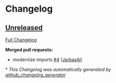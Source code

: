 # Changelog

## [Unreleased](https://github.com/OpenVoiceOS/skill-ovos-spelling/tree/HEAD)

[Full Changelog](https://github.com/OpenVoiceOS/skill-ovos-spelling/compare/V0.1.0...HEAD)

**Merged pull requests:**

- modernize imports [\#4](https://github.com/OpenVoiceOS/skill-ovos-spelling/pull/4) ([JarbasAl](https://github.com/JarbasAl))



\* *This Changelog was automatically generated by [github_changelog_generator](https://github.com/github-changelog-generator/github-changelog-generator)*
